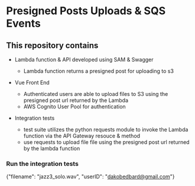 # Presigned Posts Uploads & SQS Events #

## This repository contains ##
* Lambda function & API developed using SAM & Swagger
    - Lambda function returns a presigned post for uploading to s3
    
    
   
* Vue Front End
    - Authenticated users are able to upload files to S3 using the presigned post url returned by the Lambda 
    - AWS Cognito User Pool for authentication 

* Integration tests
    - test suite utilizes the python requests module to invoke the Lambda function via the API Gateway resouce & method
    - use requests to upload file file using the presigned post url returned by the lambda function 



### Run the integration tests ###




{"filename": "jazz3_solo.wav", "userID": "dakobedbard@gmail.com"}